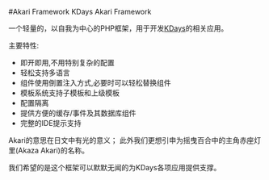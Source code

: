 #Akari Framework
KDays Akari Framework

一个轻量的，以自我为中心的PHP框架，用于开发[KDays](http://kdays.net)的相关应用。

主要特性:

- 即开即用,不用特别复杂的配置
- 轻松支持多语言
- 组件使用倒置注入方式,必要时可以轻松替换组件
- 模板系统支持子模板和上级模板
- 配置隔离
- 提供方便的缓存/事件及其数据库组件
- 完整的IDE提示支持

Akari的意思在日文中有光的意义；
此外我们更想引申为摇曳百合中的主角赤座灯里(Akaza Akari)的名称。 

我们希望的是这个框架可以默默无闻的为KDays各项应用提供支撑。

